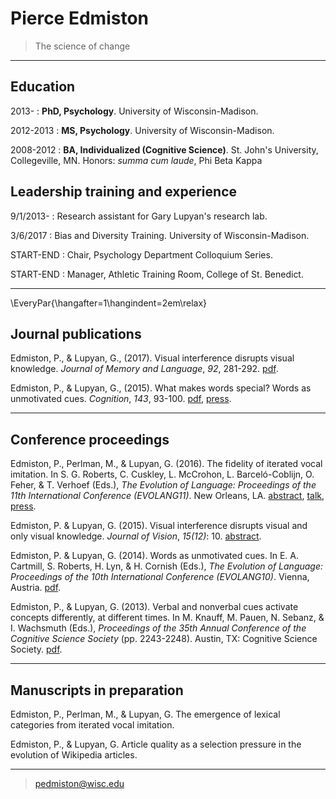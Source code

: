 Pierce Edmiston
===============

> The science of change  

----

Education
---------

2013-
:   **PhD, Psychology**. University of Wisconsin-Madison.

2012-2013
:   **MS, Psychology**. University of Wisconsin-Madison.

2008-2012
:   **BA, Individualized (Cognitive Science)**. St. John's University, Collegeville, MN. Honors: _summa cum laude_, Phi Beta Kappa

Leadership training and experience
----------------------------------

9/1/2013-
:    Research assistant for Gary Lupyan's research lab.

3/6/2017
:    Bias and Diversity Training. University of Wisconsin-Madison.

START-END
:    Chair, Psychology Department Colloquium Series.

START-END
:    Manager, Athletic Training Room, College of St. Benedict.

----

\EveryPar{\hangafter=1\hangindent=2em\relax}


Journal publications
--------------------

Edmiston, P., & Lupyan, G., (2017). Visual interference disrupts visual knowledge. _Journal of Memory and Language_, _92_, 281-292. [pdf][visual].

[visual]: http://sapir.psych.wisc.edu/papers/edmiston_lupyan_JML.pdf

Edmiston, P., & Lupyan, G., (2015). What makes words special? Words as unmotivated cues. _Cognition_, _143_, 93-100. [pdf][motivated], [press][npr].

[motivated]: http://sapir.psych.wisc.edu/papers/edmiston_lupyan_2015_motivated.pdf
[npr]: http://www.npr.org/sections/13.7/2015/07/14/422527144/the-magic-of-words-transcending-the-tyranny-of-the-specific

----

Conference proceedings
----------------------

Edmiston, P., Perlman, M., & Lupyan, G. (2016). The fidelity of iterated vocal imitation. In S. G. Roberts, C. Cuskley, L. McCrohon, L. Barceló-Coblijn, O. Feher, & T. Verhoef (Eds.), _The Evolution of Language: Proceedings of the 11th International Conference (EVOLANG11)_. New Orleans, LA. [abstract][abstract], [talk][talk], [press][press].

[abstract]: http://evolang.org/neworleans/papers/189.html
[talk]: http://sapir.psych.wisc.edu/evolang/fidelity.html
[press]: http://www.sciencemag.org/news/2016/03/buzz-thwack-how-sounds-become-words

Edmiston, P. & Lupyan, G. (2015). Visual interference disrupts visual and only visual knowledge. _Journal of Vision_, _15(12)_: 10. [abstract][vss].

[vss]: http://jov.arvojournals.org/article.aspx?articleid=2433048

Edmiston, P. & Lupyan, G. (2014). Words as unmotivated cues. In E. A. Cartmill, S. Roberts, H. Lyn, & H. Cornish (Eds.), _The Evolution of Language: Proceedings of the 10th International Conference (EVOLANG10)_. Vienna, Austria. [pdf][evolangx].

[evolangx]: http://sapir.psych.wisc.edu/papers/Edmiston_Lupyan_EvoLangX.pdf

Edmiston, P., & Lupyan, G. (2013). Verbal and nonverbal cues activate concepts differently, at different times. In M. Knauff, M. Pauen, N. Sebanz, & I. Wachsmuth (Eds.), _Proceedings of the 35th Annual Conference of the Cognitive Science Society_ (pp. 2243-2248). Austin, TX: Cognitive Science Society. [pdf][cogsci].

[cogsci]: http://csjarchive.cogsci.rpi.edu/Proceedings/2013/papers/0410/paper0410.pdf

----

Manuscripts in preparation
--------------------------

Edmiston, P., Perlman, M., & Lupyan, G. The emergence of lexical categories from iterated vocal imitation.

Edmiston, P., & Lupyan, G. Article quality as a selection pressure in the evolution of Wikipedia articles.

----

> <pedmiston@wisc.edu>

